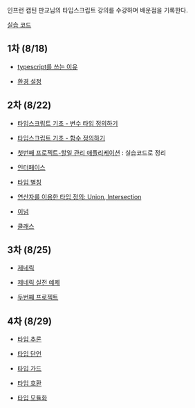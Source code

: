 인프런 캡틴 판교님의 타입스크립트 강의를 수강하며 배운점을 기록한다.

[실습 코드](https://github.com/yunseo323/TS_study/tree/main/basic)


## 1차 (8/18)

- [typescript를 쓰는 이유](https://github.com/learn-typescript-study/ys_study/blob/main/why-ts.md)

- [환경 설정](https://github.com/learn-typescript-study/ys_study/blob/main/settings.md)

## 2차 (8/22)

- [타입스크립트 기초 - 변수 타입 정의하기](https://github.com/learn-typescript-study/ys_study/blob/main/data_type.md)

- [타입스크립트 기초 - 함수  정의하기](https://github.com/learn-typescript-study/ys_study/blob/main/function_type.md)

- [첫번째 프로젝트-할일 관리 애플리케이션](https://github.com/yunseo323/TS_study/blob/main/basic/quiz/1_todo/src/index.ts) : 실습코드로 정리

- [인터페이스](https://github.com/learn-typescript-study/ys_study/blob/main/interface.md)

- [타입 별칭](https://github.com/learn-typescript-study/ys_study/blob/main/type_aliases.md)

- [연산자를 이용한 타입 정의: Union, Intersection](https://github.com/learn-typescript-study/ys_study/blob/main/union_type.md)

- [이넘](https://github.com/learn-typescript-study/ys_study/blob/main/enum.md)

- [클래스](https://github.com/learn-typescript-study/ys_study/blob/main/class.md)

## 3차 (8/25)

- [제네릭](https://github.com/learn-typescript-study/ys_study/blob/main/generics.md)

- [제네릭 실전 예제](https://github.com/yunseo323/TS_study/blob/main/basic/class-note/8_generics.ts)

- [두번째 프로젝트](https://github.com/yunseo323/TS_study/tree/main/basic/quiz/2_address-book)


## 4차 (8/29)

- [타입 추론](https://github.com/yunseo323/TS_study/blob/main/basic/class-note/9_type-inference.ts)

- [타입 단언](https://github.com/yunseo323/TS_study/blob/main/basic/class-note/10_type-assertion.ts)

- [타입 가드](https://github.com/yunseo323/TS_study/blob/main/basic/class-note/11_type-guard.ts)

- [타입 호환](https://github.com/learn-typescript-study/ys_study/blob/main/type_compatibility.md)

- [타입 모듈화](https://github.com/learn-typescript-study/ys_study/blob/main/ts-modules.md)
